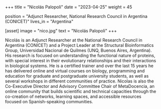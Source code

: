 +++
title = "Nicolás Palopoli"
date = "2023-04-25"
weight = 45

position = "Adjunct Researcher, National Research Council in Argentina (CONICET)"
lives_in = "Argentina"

[asset]
  image = "nico.jpg"
  text = "Nicolás Palopoli"
+++

Nicolás is an Adjunct Researcher at the National Research Council in Argentina (CONICET) and a Project Leader at the Structural Bioinformatics Group, Universidad Nacional de Quilmes (UNQ, Buenos Aires, Argentina). His research is focused on understanding the functional nature of proteins, with special interest in their evolutionary relationships and their interactions in biological systems. He is a certified trainer and over the last 15 years he has delivered online and virtual courses on biology, programming and education for graduate and postgraduate university students, as well as several workshops in different communities of practice. Nicolas is also the Co-Executive Director and Advisory Committee Chair of MetaDocencia, an online community that builds scientific and technical capacities through the co-creation of networks, learning spaces, and accessible resources focused on Spanish-speaking communities.
